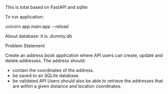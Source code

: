 This is total based on FastAPI and sqlite

To run application:

uvicorn app.main:app --reload

About database:
it is .dummy.db


Problem Statement

Create an address book application where API users can create, update and delete
addresses.
The address should:
- contain the coordinates of the address.
- be saved to an SQLite database.
- be validated
API Users should also be able to retrieve the addresses that are within a given distance and
location coordinates.
